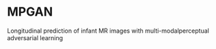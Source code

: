 # MPGAN
Longitudinal prediction of infant MR images with multi-modalperceptual adversarial learning


